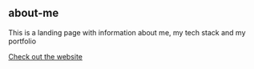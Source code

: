 ## about-me

This is a landing page with information about me, my tech stack and my portfolio

[Check out the website](https://julialojek.github.io/about-me/ "to the website")
